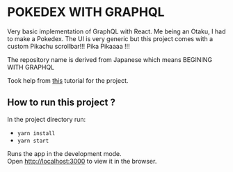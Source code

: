 # POKEDEX WITH GRAPHQL

Very basic implementation of GraphQL with React. Me being an Otaku, I had to make a Pokedex. The UI is very generic but this project comes with a custom Pikachu scrollbar!!! Pika Pikaaaa !!!

The repository name is derived from Japanese which means BEGINING WITH GRAPHQL

Took help from [this](https://youtu.be/yKFoAF7J0mc) tutorial for the project.

## How to run this project ?

In the project directory run:
- `yarn install`
- `yarn start`

Runs the app in the development mode.\
Open [http://localhost:3000](http://localhost:3000) to view it in the browser.
